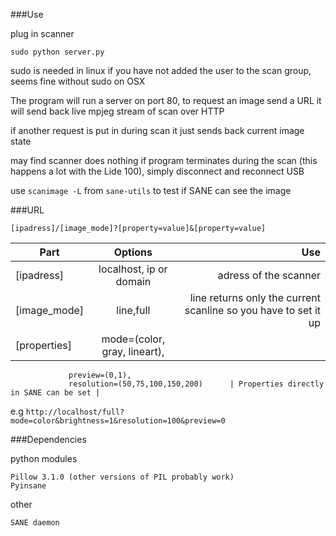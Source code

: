 ###Use

plug in scanner
```
sudo python server.py
```
sudo is needed in linux if you have not added the user to the scan group, seems fine without sudo on OSX

The program will run a server on port 80, to request an image send a URL it will send back live mpjeg stream of scan over HTTP

if another request is put in during scan it just sends back current image state

may find scanner does nothing if program terminates during the scan (this happens a lot with the Lide 100), simply disconnect and reconnect USB

use `scanimage -L` from `sane-utils` to test if SANE can see the image

###URL

`[ipadress]/[image_mode]?[property=value]&[property=value]`

| Part          | Options                 | Use   |
| ------------- |:-----------------------:| -----:|
| [ipadress]    | localhost, ip or domain | adress of the scanner |
| [image_mode]  | line,full               | line returns only the current scanline so you have to set it up |
| [properties] | mode=(color, gray, lineart),
                 preview=(0,1),
                 resolution=(50,75,100,150,200)      | Properties directly in SANE can be set |

 e.g `http://localhost/full?mode=color&brightness=1&resolution=100&preview=0`

###Dependencies

python modules
```
Pillow 3.1.0 (other versions of PIL probably work)
Pyinsane
```



other
```
SANE daemon
```
